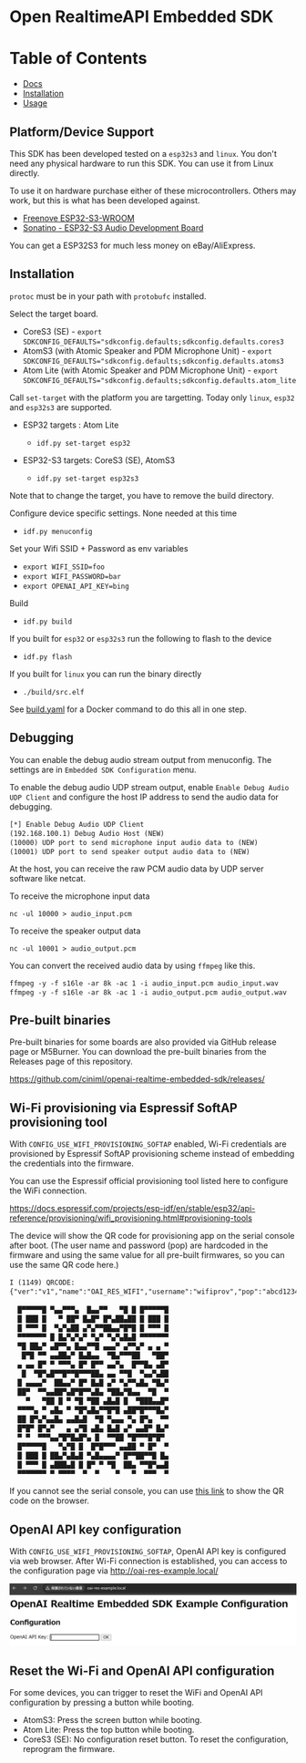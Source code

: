 # Open RealtimeAPI Embedded SDK

# Table of Contents

- [Docs](#docs)
- [Installation](#installation)
- [Usage](#usage)

## Platform/Device Support

This SDK has been developed tested on a `esp32s3` and `linux`. You don't need any physical hardware
to run this SDK. You can use it from Linux directly.

To use it on hardware purchase either of these microcontrollers. Others may work, but this is what
has been developed against.

* [Freenove ESP32-S3-WROOM](https://www.amazon.com/gp/product/B0BMQ8F7FN)
* [Sonatino - ESP32-S3 Audio Development Board](https://www.amazon.com/gp/product/B0BVY8RJNP)

You can get a ESP32S3 for much less money on eBay/AliExpress.

## Installation

`protoc` must be in your path with `protobufc` installed.

Select the target board.

* CoreS3 (SE) - `export SDKCONFIG_DEFAULTS="sdkconfig.defaults;sdkconfig.defaults.cores3`
* AtomS3    (with Atomic Speaker and PDM Microphone Unit) - `export SDKCONFIG_DEFAULTS="sdkconfig.defaults;sdkconfig.defaults.atoms3`
* Atom Lite (with Atomic Speaker and PDM Microphone Unit) - `export SDKCONFIG_DEFAULTS="sdkconfig.defaults;sdkconfig.defaults.atom_lite`

Call `set-target` with the platform you are targetting. Today only `linux`, `esp32` and `esp32s3` are supported.

* ESP32 targets   : Atom Lite
    * `idf.py set-target esp32`

* ESP32-S3 targets: CoreS3 (SE), AtomS3
    * `idf.py set-target esp32s3`

Note that to change the target, you have to remove the build directory. 

Configure device specific settings. None needed at this time
* `idf.py menuconfig`

Set your Wifi SSID + Password as env variables
* `export WIFI_SSID=foo`
* `export WIFI_PASSWORD=bar`
* `export OPENAI_API_KEY=bing`

Build
* `idf.py build`

If you built for `esp32` or `esp32s3` run the following to flash to the device
* `idf.py flash`

If you built for `linux` you can run the binary directly
* `./build/src.elf`

See [build.yaml](.github/workflows/build.yaml) for a Docker command to do this all in one step.

## Debugging

You can enable the debug audio stream output from menuconfig.
The settings are in `Embedded SDK Configuration` menu.

To enable the debug audio UDP stream output, enable `Enable Debug Audio UDP Client` and configure the host IP address to send the audio data for debugging.

```
[*] Enable Debug Audio UDP Client
(192.168.100.1) Debug Audio Host (NEW)
(10000) UDP port to send microphone input audio data to (NEW)
(10001) UDP port to send speaker output audio data to (NEW)
```

At the host, you can receive the raw PCM audio data by UDP server software like netcat.

To receive the microphone input data

```
nc -ul 10000 > audio_input.pcm
```

To receive the speaker output data

```
nc -ul 10001 > audio_output.pcm
```

You can convert the received audio data by using `ffmpeg` like this.

```
ffmpeg -y -f s16le -ar 8k -ac 1 -i audio_input.pcm audio_input.wav
ffmpeg -y -f s16le -ar 8k -ac 1 -i audio_output.pcm audio_output.wav
```

## Pre-built binaries

Pre-built binaries for some boards are also provided via GitHub release page or M5Burner.
You can download the pre-built binaries from the Releases page of this repository.

https://github.com/ciniml/openai-realtime-embedded-sdk/releases/

## Wi-Fi provisioning via Espressif SoftAP provisioning tool

With `CONFIG_USE_WIFI_PROVISIONING_SOFTAP` enabled, Wi-Fi credentials are provisioned by Espressif SoftAP provisioning scheme instead of embedding the credentials into the firmware.

You can use the Espressif official provisioning tool listed here to configure the WiFi connection.

https://docs.espressif.com/projects/esp-idf/en/stable/esp32/api-reference/provisioning/wifi_provisioning.html#provisioning-tools

The device will show the QR code for provisioning app on the serial console after boot. (The user name and password (pop) are hardcoded in the firmware and using the same value for all pre-built firmwares, so you can use the same QR code here.)

```
I (1149) QRCODE: {"ver":"v1","name":"OAI_RES_WIFI","username":"wifiprov","pop":"abcd1234","transport":"softap"}
                                          
  █▀▀▀▀▀█ ▀▄▄▀▀▀▄  █▄▄▀▀   ▀█ █ █▀▀▀▀▀█   
  █ ███ █   ▀ ██▀ █▄█▀ █▀▄██▄██ █ ███ █   
  █ ▀▀▀ █  ▀▄▀▄██ ▄▀▄▀▀██▄▄▀█▀█ █ ▀▀▀ █   
  ▀▀▀▀▀▀▀ █ █▄▀▄▀▄▀ ▀▄▀ ▀▄▀▄█▄█ ▀▀▀▀▀▀▀   
  ▀█ ██▄▀ ▄█▀▀▄ █▄▄▀▀█ ▄▄▄▀ ▄▀▀▄▀ ▄ ▄ ▀   
   █▀█ ▀▀ ▄▄██▄▀ █▄█▄▄  ▀█▄▀▀▀██   ▀██▀   
  ▄ ▄▄ █▀ ▀ ▀▀▀▄ █▀ █▀▀ ▄▄▀▄  █▀▀█▄ ▄█▀   
   █  ▀█▀▄█▀▀█▀▀█▀▀▀██▄ ▄▄ ▀▀█  ▀▄▄▀▄██   
  █ ▄▄▄▄▀  ██▄▄▀ █▀ █▄█ ▄▀ ▀▄▀▀▄█▄ ▀█▄▀   
  ██▀  ▀▀▄▄██▀▄█▀█▀▀▄█▄ ▀██▄▀█▄▄  ▀█  ▀   
    ▀   ▀██ █ ▀ ▀█ ▀██ ▄█▄█ █  ▀███▄▄█▀   
  ▀▀▀▀▄ ▀ ▄█▄ ▀ ▀█▀▄█▄▀▀█▀█ ▄██▀█▀▀▀█▄▀   
  ██ █▀▄▀▄▄█▄ ▄▄█▄█  ▀█ ▀▄▄▄ ▀▄ █▀▄  ▀▀   
  █▀█▀ █▀▄▀   ▄ ▄▀█ ▄█▄ █▄█ ▄▀ ▄▄█▀ █▄▀   
  ▀ ▀  ▀▀▀▄▄▀█▀█▄█▀▄ █  ▀▀██ ▀█▀▀▀█▀█▀    
  █▀▀▀▀▀█   ▀▄▀█ █  █▀█▀▀▀ ▄▄██ ▀ █▀  ▀   
  █ ███ █ ██▄▀▄█▄█ ▀▄█▄▄▄▄▀ █▀▀██▀▀█ █▄   
  █ ▀▀▀ █ ▄███▄█ █ █▀ ▀ ▀█  ██▄ ▀▀█▀▄▄█   
  ▀▀▀▀▀▀▀ ▀ ▀▀▀▀  ▀  ▀    ▀   ▀  ▀▀▀  ▀   
```


If you cannot see the serial console, you can use [this link](https://espressif.github.io/esp-jumpstart/qrcode.html?data={%22ver%22:%22v1%22,%22name%22:%22OAI_RES_WIFI%22,%22username%22:%22wifiprov%22,%22pop%22:%22abcd1234%22,%22transport%22:%22softap%22}) to show the QR code on the browser.

## OpenAI API key configuration

With `CONFIG_USE_WIFI_PROVISIONING_SOFTAP`, OpenAI API key is configured via web browser. 
After Wi-Fi connection is established, you can access to the configuration page via http://oai-res-example.local/ 

![API key configuration](api_key_configuration.png)

## Reset the Wi-Fi and OpenAI API configuration

For some devices, you can trigger to reset the WiFi and OpenAI API configuration by pressing a button while booting.

* AtomS3: Press the screen button while booting.
* Atom Lite: Press the top button while booting.
* CoreS3 (SE): No configuration reset button. To reset the configuration, reprogram the firmware.